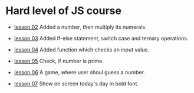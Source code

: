 # Hard level of JS course


- [lesson 02](https://github.com/Mullla/js-course-hard/tree/lesson02)
Added a number, then multiply its numerals. 
 
- [lesson 03](https://github.com/Mullla/js-course-hard/tree/lesson03)
Added if-else statement, switch case and ternary operations.

- [lesson 04](https://github.com/Mullla/js-course-hard/tree/lesson04)
Added function which checks an input value.

- [lesson 05](https://github.com/Mullla/js-course-hard/tree/lesson05)
Check, if number is prime.

- [lesson 06](https://github.com/Mullla/guess-game)
A game, where user shoul guess a number. 

- [lesson 07](https://github.com/Mullla/js-course-hard/tree/lesson07)
Show on screen today's day in bold font.
